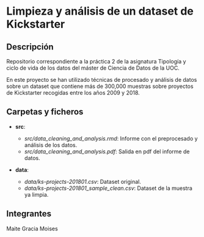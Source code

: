 # Limpieza y análisis de un dataset de Kickstarter  


## Descripción  

Repositorio correspondiente a la práctica 2 de la asignatura Tipología y ciclo de vida de los datos 
del máster de Ciencia de Datos de la UOC.

En este proyecto se han utilizado técnicas de procesado y análisis de datos sobre un dataset que contiene más de 300,000 muestras sobre proyectos de Kickstarter recogidas entre los años 2009 y 2018.


## Carpetas y ficheros  

- **src**:
    - *src/data_cleaning_and_analysis.rmd*: Informe con el preprocesado y análisis de los datos.
    - *src/data_cleaning_and_analysis.pdf*: Salida en pdf del informe de datos.
    
- **data**:
    - *data/ks-projects-201801.csv*: Dataset original.
    - *data/ks-projects-201801_sample_clean.csv*: Dataset de la muestra ya limpia.


## Integrantes  

Maite Gracia Moises
